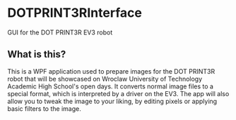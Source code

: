 # DOTPRINT3RInterface
GUI for the DOT PRINT3R EV3 robot

## What is this?
This is a WPF application used to prepare images for the DOT PRINT3R robot that will be showcased on Wroclaw University of Technology Academic High School's open days. It converts normal image files to a special format, which is interpreted by a driver on the EV3.
The app will also allow you to tweak the image to your liking, by editing pixels or applying basic filters to the image.

